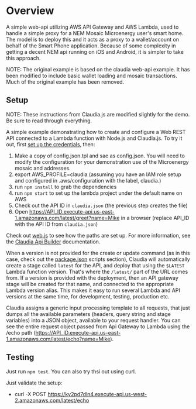 # Overview

A simple web-api utilizing AWS API Gateway and AWS Lambda, used to handle a simple proxy for a NEM Mosaic Microenergy user's smart home.  The model is to deploy this and it acts as a proxy to a wallet/account on behalf of the Smart Phone application.  Because of some complexity in getting a decent NEM api running on iOS and Android, it is simpler to take this approach. 

NOTE: The original example is based on the claudia web-api example.  It has been modified to include basic wallet loading
and mosaic transactions.  Much of the original example has been removed.

## Setup

NOTE: These instructions from Claudia.js are modified slightly for the demo.  Be sure to read through everything.

A simple example demonstrating how to create and configure a Web REST API connected to a Lambda function with Node.js and Claudia.js. To try it out, first [set up the credentials](https://github.com/claudiajs/claudia/blob/master/getting_started.md#configuring-access-credentials), then:

1. Make a copy of config.json.tpl and sae as config.json.  You will need to modify the configuration for your demonstration use 
of the Microenergy mosaic and addresses.
1.  export AWS_PROFILE=claudia (assuming you have an IAM role setup and configured in .aws/configuration with the label, claudia.)
1. run `npm install` to grab the dependencies
1. run `npm start` to set up the lambda project under the default name on AWS 
1. Check out the API ID in `claudia.json` (the previous step creates the file)
1. Open https://API_ID.execute-api.us-east-1.amazonaws.com/latest/greet?name=Mike in a browser (replace API_ID with the API ID from `claudia.json`)

Check out [web.js](web.js) to see how the paths are set up. For more information, see the [Claudia Api Builder](https://github.com/claudiajs/claudia-api-builder) documentation.

When a version is not provided for the create or update command (as in this case, check out the [package.json](package.json) scripts section), Claudia will automatically create a stage called `latest` for the API, and deploy that using the `$LATEST` Lambda function version. That's where the `/latest/` part of the URL comes from. If a version is provided with the deployment, then an API gateway stage will be created for that name, and connected to the appropriate Lambda version alias. This makes it easy to run several Lambda and API versions at the same time, for development, testing, production etc.

Claudia assigns a generic input processing template to all requests, that just dumps all the available parameters (headers, query string and stage variables) into a JSON object, available to your request handler. You can see the entire request object passed from Api Gateway to Lambda using the /echo path (https://API_ID.execute-api.us-east-1.amazonaws.com/latest/echo?name=Mike).

## Testing

Just run `npm test`.  You can also try thsi out using curl.

Just validate the setup:

- curl -X POST https://ky2pd7dln4.execute-api.us-west-2.amazonaws.com/latest/echo

